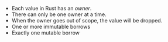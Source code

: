 - Each value in Rust has an _owner_.
- There can only be one owner at a time.
- When the owner goes out of scope, the value will be dropped.
- One or more immutable borrows
- Exactly one mutable borrow